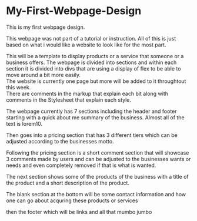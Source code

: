 # My-First-Webpage-Design
This is my first webpage design.  

This webpage was not part of a tutorial or instruction.  All of this is just based on what i would like a website to look like for the most part.

This will be a template to display products or a service that someone or a business offers.
The webpage is divided into sections and within each section it is divided into divs that are using a display of flex to be able to move around a bit more easily.  
The website is currently one page but more will be added to it throughtout this week.  
There are comments in the markup that explain each bit along with comments in the Stylesheet that explain each style.

The webpage currently has 7 sections including the header and footer starting with a quick about me summary of the business.  Almost all of the text is lorem10.

Then goes into a pricing section that has 3 different tiers which can be adjusted according to the businesses motto.

Following the pricing section is a short comment section that will showcase 3 comments made by users and can be adjusted to the businesses wants or needs and even completely removed if that is what is wanted.

The next section shows some of the products of the business with a title of the product and a short description of the product.

The blank section at the bottom will be some contact information and how one can go about acquring these products or services

then the footer which will be links and all that mumbo jumbo
